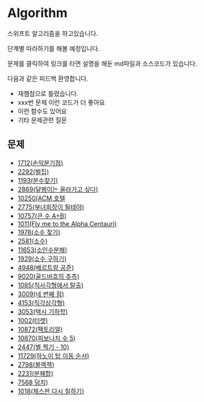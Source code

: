 # Algorithm
스위프트 알고리즘을 하고있습니다.

단계별 따라하기를 해볼 예정입니다.

문제를 클릭하여 링크를 타면 설명을 해둔 md파일과 소스코드가 있습니다.

다음과 같은 피드백 환영합니다.
- 재쳄점으로 틀렸습니다.
- xxx번 문제 이런 코드가 더 좋아요
- 이런 함수도 있어요
- 기타 문제관련 질문

## 문제
- [1712(손익분기점)](https://github.com/DAEHOCHANG/Algorithm/tree/main/Algorithm/1712)
- [2292(벌집)](https://github.com/DAEHOCHANG/Algorithm/tree/main/Algorithm/2292)
- [1193(분수찾기)](https://github.com/DAEHOCHANG/Algorithm/tree/main/Algorithm/1193)
- [2869(달팽이는 올라가고 싶다)](https://github.com/DAEHOCHANG/Algorithm/tree/main/Algorithm/2869)
- [10250(ACM 호텔](https://github.com/DAEHOCHANG/Algorithm/tree/main/Algorithm/10250)
- [2775(부녀회장이 될테야)](https://github.com/DAEHOCHANG/Algorithm/tree/main/Algorithm/2775)
- [10757(큰 수 A+B)](https://github.com/DAEHOCHANG/Algorithm/tree/main/Algorithm/10757)
- [1011(Fly me to the Alpha Centauri)](https://github.com/DAEHOCHANG/Algorithm/tree/main/Algorithm/1011)
- [1978(소수 찾기)](https://github.com/DAEHOCHANG/Algorithm/tree/main/Algorithm/1978)
- [2581(소수)](https://github.com/DAEHOCHANG/Algorithm/tree/main/Algorithm/2581)
- [11653(소인수분해)](https://github.com/DAEHOCHANG/Algorithm/tree/main/Algorithm/11653)
- [1929(소수 구하기)](https://github.com/DAEHOCHANG/Algorithm/tree/main/Algorithm/1929)
- [4948(베르트랑 공준)](https://github.com/DAEHOCHANG/Algorithm/tree/main/Algorithm/4948)
- [9020(골드바흐의 추측)](https://github.com/DAEHOCHANG/Algorithm/tree/main/Algorithm/9020)
- [1085(직사각형에서 탈출)](https://github.com/DAEHOCHANG/Algorithm/tree/main/Algorithm/1085)
- [3009(네 번째 점)](https://github.com/DAEHOCHANG/Algorithm/tree/main/Algorithm/3009)
- [4153(직각삼각형)](https://github.com/DAEHOCHANG/Algorithm/tree/main/Algorithm/4153)
- [3053(택시 기하학)](https://github.com/DAEHOCHANG/Algorithm/tree/main/Algorithm/3053)
- [1002(터렛)](https://github.com/DAEHOCHANG/Algorithm/tree/main/Algorithm/1002)
- [10872(팩토리얼)](https://github.com/DAEHOCHANG/Algorithm/tree/main/Algorithm/10872)
- [10870(피보나치 수 5)](https://github.com/DAEHOCHANG/Algorithm/tree/main/Algorithm/10870)
- [2447(별 찍기 - 10)](https://github.com/DAEHOCHANG/Algorithm/tree/main/Algorithm/2447)
- [11729(하노이 탑 이동 순서)](https://github.com/DAEHOCHANG/Algorithm/tree/main/Algorithm/11729)
- [2798(블랙잭)](https://github.com/DAEHOCHANG/Algorithm/tree/main/Algorithm/2798)
- [2231(분해합)](https://github.com/DAEHOCHANG/Algorithm/tree/main/Algorithm/2231)
- [7568 덩치)](https://github.com/DAEHOCHANG/Algorithm/tree/main/Algorithm/7568)
- [1018(체스판 다시 칠하기)](https://github.com/DAEHOCHANG/Algorithm/tree/main/Algorithm/1018)
